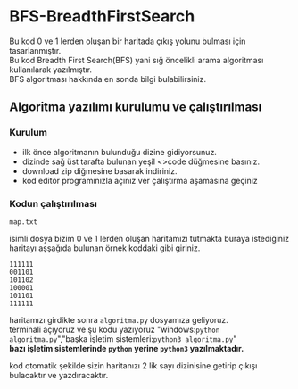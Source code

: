 # BFS-BreadthFirstSearch
Bu kod 0 ve 1 lerden oluşan bir haritada çıkış yolunu bulması için tasarlanmıştır.<br>
Bu kod Breadth First Search(BFS) yani sığ öncelikli arama algoritması kullanılarak yazılmıştır.<br>
BFS algoritması hakkında en sonda bilgi bulabilirsiniz.<br>

## Algoritma yazılımı kurulumu ve çalıştırılması

### Kurulum
- ilk önce algoritmanın bulunduğu dizine gidiyorsunuz.
- dizinde sağ üst tarafta bulunan yeşil <>code düğmesine basınız.
- download zip diğmesine basarak indiriniz.
- kod editör programınızla açınız ver çalıştırma aşamasına geçiniz

### Kodun çalıştırılması

```
map.txt
```
isimli dosya bizim 0 ve 1 lerden oluşan haritamızı tutmakta buraya istediğiniz haritayı aşşağıda bulunan örnek koddaki gibi giriniz.

```
111111
001101
101102
100001
101101
111111
```
haritamızı girdikte sonra ``` algoritma.py ``` dosyamıza geliyoruz. <br>
terminali açıyoruz ve şu kodu yazıyoruz "windows:```python algoritma.py```","başka işletim sistemleri:``` python3 algoritma.py ```" <br>
****bazı işletim sistemlerinde ``` python ``` yerine ``` python3 ``` yazılmaktadır.**** <br>

kod otomatik şekilde sizin haritanızı 2 lik sayı dizinisine getirip çıkışı bulacaktır ve yazdıracaktır.
